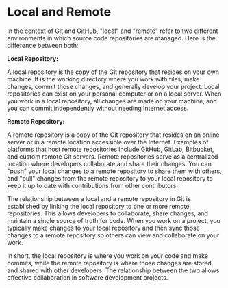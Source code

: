 # Local and Remote

In the context of Git and GitHub, "local" and "remote" refer to two different environments in which source code repositories are managed. Here is the difference between both:

**Local Repository:**

A local repository is the copy of the Git repository that resides on your own machine. It is the working directory where you work with files, make changes, commit those changes, and generally develop your project. Local repositories can exist on your personal computer or on a local server. When you work in a local repository, all changes are made on your machine, and you can commit independently without needing Internet access.

**Remote Repository:**

A remote repository is a copy of the Git repository that resides on an online server or in a remote location accessible over the Internet. Examples of platforms that host remote repositories include GitHub, GitLab, Bitbucket, and custom remote Git servers. Remote repositories serve as a centralized location where developers collaborate and share their changes. You can "push" your local changes to a remote repository to share them with others, and "pull" changes from the remote repository to your local repository to keep it up to date with contributions from other contributors.

The relationship between a local and a remote repository in Git is established by linking the local repository to one or more remote repositories. This allows developers to collaborate, share changes, and maintain a single source of truth for code. When you work on a project, you typically make changes to your local repository and then sync those changes to a remote repository so others can view and collaborate on your work.

In short, the local repository is where you work on your code and make commits, while the remote repository is where those changes are stored and shared with other developers. The relationship between the two allows effective collaboration in software development projects.
